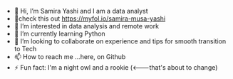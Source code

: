 - 👋 Hi, I’m Samira Yashi and I am a data analyst
- 📌check this out https://myfol.io/samira-musa-yashi
- 👀 I’m interested in data analysis and remote work
- 🌱 I’m currently learning Python
- 💞️ I’m looking to collaborate on experience and tips for smooth transition to Tech
- 📫 How to reach me ...here, on Github
- ⚡ Fun fact: I'm a night owl and a rookie (<---that's about to change)

<!---
Samira-Yashi/Samira-Yashi is a ✨ special ✨ repository because its `README.md` (this file) appears on your GitHub profile.
You can click the Preview link to take a look at your changes.
--->
